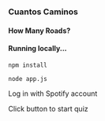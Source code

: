 ### Cuantos Caminos
#### How Many Roads?


#### Running locally...
```npm install```

```node app.js```

Log in with Spotify account

Click button to start quiz
